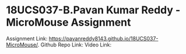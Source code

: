 # 18UCS037-B.Pavan Kumar Reddy -MicroMouse Assignment

Assignment Link:  https://pavanreddy8143.github.io/18UCS037-MicroMouse/.
Github Repo Link: 
Video Link:
